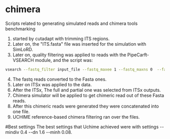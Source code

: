# chimera
Scripts related to generating simulated reads and chimera tools benchmarking 

1. started by cutadapt with trimming ITS regions.
2. Later on, the "ITS.fasta" file was inserted for the simulation with SimLoRD.
3. Later on, quality filtering was applied to reads with the PipeCarft-VSEARCH module, and the script was: 
``` bash
vsearch --fastq_filter input_file --fastq_maxee 1 --fastq_maxns 0  --fastq_minlen 50 --threads 8 --fastq_qmax 93 --fastq_qmin 0   --fastqout /input/qualFiltered_out/output_file.fastq
``` 
4. The fastq reads converted to the Fasta ones.
5.  Later on ITSx was applied to the data.
6.  After the ITSx, The full and partial one was selected from ITSx outputs.
7.  Chimera simulator will be applied to get chimeric read out of these Fasta reads.
8.  After this chimeric reads were generated they were concatenated into one file.
9.  UCHIME reference-based chimera filtering ran over the files. 


#Best settings 
The best settings that Uchime achieved were with settings --mindiv 0.4 --dn 1.6 --minh 0.08. 
